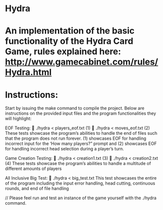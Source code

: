 # Hydra

# An implementation of the basic functionality of the Hydra Card Game, rules explained here: http://www.gamecabinet.com/rules/Hydra.html

# Instructions: 
Start by issuing the make command to compile the project. 
Below are instructions on the provided input files and the program functionalities they will highlight: 
 
EOF Testing:  ./hydra < players_eof.txt (1)  ./hydra < moves_eof.txt (2) 
These tests showcase the program’s abilities to handle the end of files such that the program does not run forever. (1) showcases EOF for handling incorrect input for the ‘How many players?” prompt and (2) showcases EOF for handling incorrect head selection during a player’s turn. 
 
Game Creation Testing:  ./hydra < creation1.txt (3)  ./hydra < creation2.txt (4) 
These tests showcase the program’s abilities to handle a multitude of different amounts of players 
 
All Inclusive Big Test:  ./hydra < big_test.txt 
This test showcases the entire of the program including the input error handling, head cutting, continuous rounds, and end of file handling 
 
// Please feel run and test an instance of the game yourself with the ./hydra command. 
